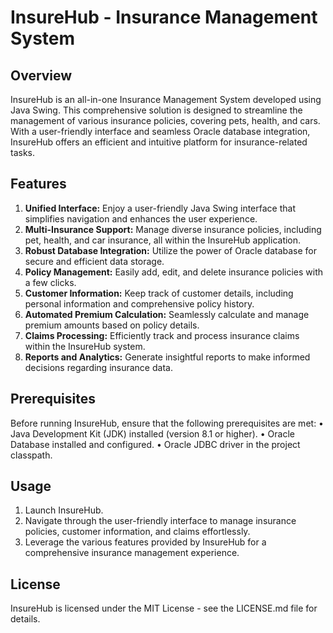 # InsureHub - Insurance Management System

## Overview
  InsureHub is an all-in-one Insurance Management System developed using Java Swing. This comprehensive solution is designed to streamline the management of various insurance policies, covering pets, health, and cars. With a user-friendly interface and seamless Oracle database integration, InsureHub offers an efficient and intuitive platform for insurance-related tasks.

## Features
1.	**Unified Interface:** Enjoy a user-friendly Java Swing interface that simplifies navigation and enhances the user experience.
2.	**Multi-Insurance Support:** Manage diverse insurance policies, including pet, health, and car insurance, all within the InsureHub application.
3.	**Robust Database Integration:** Utilize the power of Oracle database for secure and efficient data storage.
4.	**Policy Management:** Easily add, edit, and delete insurance policies with a few clicks.
5.	**Customer Information:** Keep track of customer details, including personal information and comprehensive policy history.
6.	**Automated Premium Calculation:** Seamlessly calculate and manage premium amounts based on policy details.
7.	**Claims Processing:** Efficiently track and process insurance claims within the InsureHub system.
8.	**Reports and Analytics:** Generate insightful reports to make informed decisions regarding insurance data.

## Prerequisites
Before running InsureHub, ensure that the following prerequisites are met:
•	Java Development Kit (JDK) installed (version 8.1 or higher).
•	Oracle Database installed and configured.
•	Oracle JDBC driver in the project classpath.

## Usage
1. Launch InsureHub.
2. Navigate through the user-friendly interface to manage insurance policies, customer information, and claims effortlessly.
3. Leverage the various features provided by InsureHub for a comprehensive insurance management experience.

## License
InsureHub is licensed under the MIT License - see the LICENSE.md file for details.

